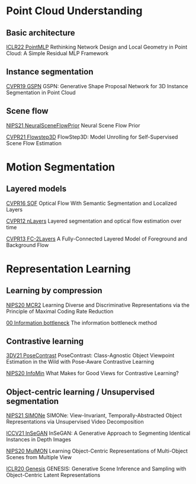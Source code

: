 # Point Cloud Understanding

## Basic architecture

[ICLR22 PointMLP](https://arxiv.org/abs/2202.07123)
Rethinking Network Design and Local Geometry in Point Cloud: A Simple Residual MLP Framework

## Instance segmentation

[CVPR19 GSPN](https://openaccess.thecvf.com/content_CVPR_2019/html/Yi_GSPN_Generative_Shape_Proposal_Network_for_3D_Instance_Segmentation_in_CVPR_2019_paper.html)
GSPN: Generative Shape Proposal Network for 3D Instance Segmentation in Point Cloud

## Scene flow

[NIPS21 NeuralSceneFlowPrior](https://proceedings.neurips.cc/paper/2021/hash/41263b9a46f6f8f22668476661614478-Abstract.html)
Neural Scene Flow Prior

[CVPR21 Flowstep3D](https://openaccess.thecvf.com/content/CVPR2021/html/Kittenplon_FlowStep3D_Model_Unrolling_for_Self-Supervised_Scene_Flow_Estimation_CVPR_2021_paper.html)
FlowStep3D: Model Unrolling for Self-Supervised Scene Flow Estimation

# Motion Segmentation

## Layered models

[CVPR16 SOF](https://openaccess.thecvf.com/content_cvpr_2016/html/Sevilla-Lara_Optical_Flow_With_CVPR_2016_paper.html)
Optical Flow With Semantic Segmentation and Localized Layers

[CVPR12 nLayers](https://cs.brown.edu/people/dqsun/pubs/cvpr_2012_layer.pdf)
Layered segmentation and optical flow estimation over time

[CVPR13 FC-2Layers](https://openaccess.thecvf.com/content_cvpr_2013/html/Sun_A_Fully-Connected_Layered_2013_CVPR_paper.html)
A Fully-Connected Layered Model of Foreground and Background Flow

# Representation Learning

## Learning by compression

[NIPS20 MCR2](https://arxiv.org/abs/2006.08558)
Learning Diverse and Discriminative Representations via the Principle of Maximal Coding Rate Reduction

[00 Information bottleneck](https://arxiv.org/abs/physics/0004057)
The information bottleneck method

## Contrastive learning

[3DV21 PoseContrast](https://ieeexplore.ieee.org/abstract/document/9665831)
PoseContrast: Class-Agnostic Object Viewpoint Estimation in the Wild with Pose-Aware Contrastive Learning

[NIPS20 InfoMin](https://proceedings.neurips.cc/paper/2020/hash/4c2e5eaae9152079b9e95845750bb9ab-Abstract.html)
What Makes for Good Views for Contrastive Learning?

## Object-centric learning / Unsupervised segmentation

[NIPS21 SIMONe](https://proceedings.neurips.cc/paper/2021/hash/a860a7886d7c7e2a8d3eaac96f76dc0d-Abstract.html)
SIMONe: View-Invariant, Temporally-Abstracted Object Representations via Unsupervised Video Decomposition

[ICCV21 InSeGAN](https://openaccess.thecvf.com/content/ICCV2021/html/Cherian_InSeGAN_A_Generative_Approach_to_Segmenting_Identical_Instances_in_Depth_ICCV_2021_paper.html)
InSeGAN: A Generative Approach to Segmenting Identical Instances in Depth Images

[NIPS20 MulMON](https://proceedings.neurips.cc/paper/2020/hash/3d9dabe52805a1ea21864b09f3397593-Abstract.html)
Learning Object-Centric Representations of Multi-Object Scenes from Multiple View

[ICLR20 Genesis](https://arxiv.org/abs/1907.13052)
GENESIS: Generative Scene Inference and Sampling with Object-Centric Latent Representations
